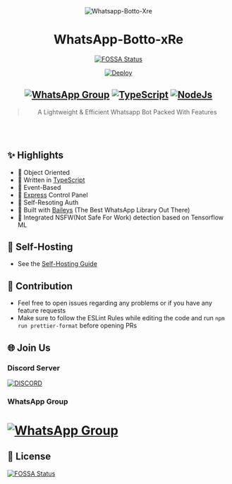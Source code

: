 <div align="center">
<img src="https://i.ibb.co/F3sc7Nb/Purple-Music-Store-Etsy-Banner.png" alt="Whatsapp-Botto-Xre" border="0">

# **WhatsApp-Botto-xRe**
[![FOSSA Status](https://app.fossa.com/api/projects/git%2Bgithub.com%2FSomnathDas%2FWhatsapp-Botto-Xre.svg?type=shield)](https://app.fossa.com/projects/git%2Bgithub.com%2FSomnathDas%2FWhatsapp-Botto-Xre?ref=badge_shield)

[![Deploy](https://www.herokucdn.com/deploy/button.png)](https://heroku.com/deploy)

## [![WhatsApp Group](https://img.shields.io/badge/WhatsApp-25D366?style=for-the-badge&logo=whatsapp&logoColor=white)](https://chat.whatsapp.com/JykPXBsyo6Z0TqEJcABZ2b) [![TypeScript](https://img.shields.io/badge/TypeScript-007ACC?style=for-the-badge&logo=typescript&logoColor=white)](https://www.typescriptlang.org/) [![NodeJs](https://img.shields.io/badge/Node.js-43853D?style=for-the-badge&logo=node.js&logoColor=white)](https://nodejs.org/en/)

> A Lightweight & Efficient Whatsapp Bot Packed With Features <br>

</div><br/>
<br/>

## ✨ Highlights
- 💖 Object Oriented 
- 💙 Written in [TypeScript](https://www.typescriptlang.org/)
- 💛 Event-Based 
- 💚 [Express](https://expressjs.com/) Control Panel
- 💜 Self-Resoting Auth
- 💝 Built with [Baileys](https://github.com/adiwajshing/baileys) (The Best WhatsApp Library Out There) 
- 🖤 Integrated NSFW(Not Safe For Work) detection based on Tensorflow ML

## 💮 Self-Hosting
 
- See the [Self-Hosting Guide](https://github.com/Synthesized-Infinity/Whatsapp-Botto-Xre/blob/master/Self-Hosting.md) 

## 💪 Contribution

+ Feel free to open issues regarding any problems or if you have any feature requests
+ Make sure to follow the ESLint Rules while editing the code and run `npm run prettier-format` before opening PRs

## 🌐 Join Us
### Discord Server
[![DISCORD](https://invidget.switchblade.xyz/Nzsb5weQFg)](https://discord.gg/Nzsb5weQFg)
### WhatsApp Group
# [![WhatsApp Group](https://img.shields.io/badge/WhatsApp-25D366?style=for-the-badge&logo=whatsapp&logoColor=white)](https://chat.whatsapp.com/JykPXBsyo6Z0TqEJcABZ2b)

## 📑 License

[![FOSSA Status](https://app.fossa.com/api/projects/git%2Bgithub.com%2FSomnathDas%2FWhatsapp-Botto-Xre.svg?type=large)](https://app.fossa.com/projects/git%2Bgithub.com%2FSomnathDas%2FWhatsapp-Botto-Xre?ref=badge_large)
